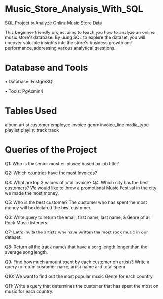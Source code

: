 # Music_Store_Analysis_With_SQL

SQL Project to Analyze Online Music Store Data

This beginner-friendly project aims to teach you how to analyze an online music store's database. By using SQL to explore the dataset, you will uncover valuable insights into the store's business growth and performance, addressing various analytical questions.

# Database and Tools

• Database: PostgreSQL

• Tools: PgAdmin4

# Tables Used

album
artist
customer
employee
invoice
genre
invoice_line
media_type
playlist
playlist_track
track

# Queries of the Project

Q1: Who is the senior most employee based on job title?

Q2: Which countries have the most Invoices?

Q3: What are top 3 values of total invoice? Q4: Which city has the best customers? We would like to throw a promotional Music Festival in the city we made the most money.

Q5: Who is the best customer? The customer who has spent the most money will be declared the best customer.

Q6: Write query to return the email, first name, last name, & Genre of all Rock Music listeners.

Q7: Let's invite the artists who have written the most rock music in our dataset.

Q8: Return all the track names that have a song length longer than the average song length.

Q9: Find how much amount spent by each customer on artists? Write a query to return customer name, artist name and total spent

Q10: We want to find out the most popular music Genre for each country.

Q11: Write a query that determines the customer that has spent the most on music for each country.
